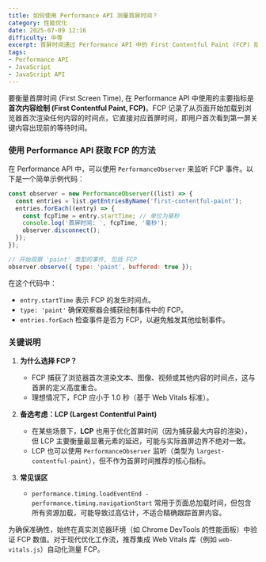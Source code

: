 ```yaml
---
title: 如何使用 Performance API 测量首屏时间？
category: 性能优化
date: 2025-07-09 12:16
difficulty: 中等
excerpt: 首屏时间通过 Performance API 中的 First Contentful Paint (FCP) 指标衡量，用于优化网页加载速度。
tags:
- Performance API
- JavaScript
- JavaScript API
---
```

要衡量首屏时间 (First Screen Time), 在 Performance API 中使用的主要指标是 **首次内容绘制 (First Contentful Paint, FCP)**。FCP 记录了从页面开始加载到浏览器首次渲染任何内容的时间点，它直接对应首屏时间，即用户首次看到第一屏关键内容出现前的等待时间。

### 使用 Performance API 获取 FCP 的方法

在 Performance API 中，可以使用 `PerformanceObserver` 来监听 FCP 事件。以下是一个简单示例代码：

```javascript
const observer = new PerformanceObserver((list) => {
  const entries = list.getEntriesByName('first-contentful-paint');
  entries.forEach((entry) => {
    const fcpTime = entry.startTime; // 单位为毫秒
    console.log('首屏时间: ', fcpTime, '毫秒');
    observer.disconnect();
  });
});

// 开始观察 'paint' 类型的事件, 包括 FCP
observer.observe({ type: 'paint', buffered: true });
```

在这个代码中：
- `entry.startTime` 表示 FCP 的发生时间点。
- `type: 'paint'` 确保观察器会捕获绘制事件中的 FCP。
- `entries.forEach` 检查事件是否为 FCP，以避免触发其他绘制事件。

### 关键说明

1. **为什么选择 FCP？**
   - FCP 捕获了浏览器首次渲染文本、图像、视频或其他内容的时间点，这与首屏的定义高度重合。
   - 理想情况下，FCP 应小于 1.0 秒（基于 Web Vitals 标准）。

2. **备选考虑：LCP (Largest Contentful Paint)**
   - 在某些场景下，**LCP** 也用于优化首屏时间（因为捕获最大内容的渲染），但 LCP 主要衡量最显著元素的延迟，可能与实际首屏边界不绝对一致。
   - LCP 也可以使用 `PerformanceObserver` 监听（类型为 `largest-contentful-paint`），但不作为首屏时间推荐的核心指标。

3. **常见误区**
   - `performance.timing.loadEventEnd - performance.timing.navigationStart` 常用于页面总加载时间，但包含所有资源加载，可能导致过高估计，不适合精确跟踪首屏内容。

为确保准确性，始终在真实浏览器环境（如 Chrome DevTools 的性能面板）中验证 FCP 数值。对于现代优化工作流，推荐集成 Web Vitals 库（例如 `web-vitals.js`）自动化测量 FCP。
